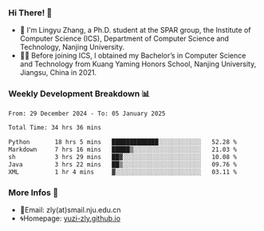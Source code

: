 ### Hi There! 👋 
- 🐳 I'm Lingyu Zhang, a Ph.D. student at the SPAR group, the Institute of Computer Science (ICS), Department of Computer Science and Technology, Nanjing University.
- 🧑‍🎓 Before joining ICS, I obtained my Bachelor’s in Computer Science and Technology from Kuang Yaming Honors School, Nanjing University, Jiangsu, China in 2021.

### Weekly Development Breakdown :bar_chart:

<!--START_SECTION:waka-->

```txt
From: 29 December 2024 - To: 05 January 2025

Total Time: 34 hrs 36 mins

Python       18 hrs 5 mins   █████████████░░░░░░░░░░░░   52.28 %
Markdown     7 hrs 16 mins   █████▒░░░░░░░░░░░░░░░░░░░   21.03 %
sh           3 hrs 29 mins   ██▓░░░░░░░░░░░░░░░░░░░░░░   10.08 %
Java         3 hrs 22 mins   ██▒░░░░░░░░░░░░░░░░░░░░░░   09.76 %
XML          1 hr 4 mins     ▓░░░░░░░░░░░░░░░░░░░░░░░░   03.11 %
```

<!--END_SECTION:waka-->

<!--
### Github Contributions :octocat:

![](https://raw.githubusercontent.com/yuzi-zly/yuzi-zly/output/github-contribution-grid-snake.svg)              
-->

### More Infos 📖

- 📧Email: zly(at)smail.nju.edu.cn
- 🌀Homepage: [yuzi-zly.github.io](https://yuzi-zly.github.io/)
